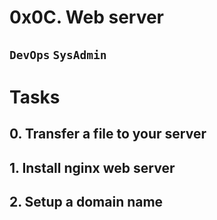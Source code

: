 # 0x0C. Web server

## `DevOps` `SysAdmin`

# Tasks

## 0. Transfer a file to your server

## 1. Install nginx web server

## 2. Setup a domain name
